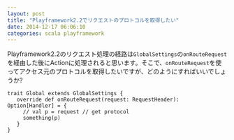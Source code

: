 ```yaml
---
layout: post
title: "Playframework2.2でリクエストのプロトコルを取得したい"
date: 2014-12-17 06:06:10
categories: scala playframework
---
```

<p>Playframework2.2のリクエスト処理の経路は<code>GlobalSettings</code>の<code>onRouteRequest</code>を経由した後にActionに処理されると思います。そこで、<code>onRouteRequest</code>を使ってアクセス元のプロトコルを取得したいですが、どのようにすればいいでしょうか?</p>

<pre><code>trait Global extends GlobalSettings {
   override def onRouteRequest(request: RequestHeader): Option[Handler] = {
     // val p = request // get protocol
     something(p)
   }
}
</code></pre>
